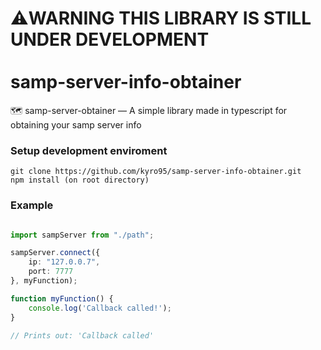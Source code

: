 # ⚠️WARNING THIS LIBRARY IS STILL UNDER DEVELOPMENT</br></br>samp-server-info-obtainer
🗺️ samp-server-obtainer — A simple library made in typescript for obtaining your samp server info

### Setup development enviroment
```
git clone https://github.com/kyro95/samp-server-info-obtainer.git
npm install (on root directory)
```

### Example
```typescript

import sampServer from "./path";

sampServer.connect({
    ip: "127.0.0.7",
    port: 7777
}, myFunction);

function myFunction() {
    console.log('Callback called!');
}

// Prints out: 'Callback called'
```
